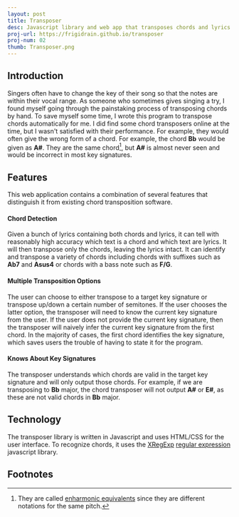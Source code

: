 ```yaml
---
layout: post
title: Transposer
desc: Javascript library and web app that transposes chords and lyrics.
proj-url: https://frigidrain.github.io/transposer
proj-num: 02
thumb: Transposer.png
---
```


## Introduction

Singers often have to change the key of their song so that the notes are within their vocal range. As someone who sometimes gives singing a try, I found myself going through the painstaking process of transposing chords by hand. To save myself some time, I wrote this program to transpose chords automatically for me. I did find some chord transposers online at the time, but I wasn't satisfied with their performance. For example, they would often give the wrong form of a chord. For example, the chord **Bb** would be given as **A#**. They are the same chord[^1], but **A#** is almost never seen and would be incorrect in most key signatures.

## Features

This web application contains a combination of several features that distinguish it from existing chord transposition software.

#### Chord Detection

Given a bunch of lyrics containing both chords and lyrics, it can tell with reasonably high accuracy which text is a chord and which text are lyrics. It will then transpose only the chords, leaving the lyrics intact. It can identify and transpose a variety of chords including chords with suffixes such as **Ab7** and **Asus4** or chords with a bass note such as **F/G**.

#### Multiple Transposition Options

The user can choose to either transpose to a target key signature or transpose up/down a certain number of semitones. If the user chooses the latter option, the transposer will need to know the current key signature from the user. If the user does not provide the current key signature, then the transposer will naively infer the current key signature from the first chord. In the majority of cases, the first chord identifies the key signature, which saves users the trouble of having to state it for the program.

#### Knows About Key Signatures

The transposer understands which chords are valid in the target key signature and will only output those chords. For example, if we are transposing to **Bb** major, the chord transposer will not output **A#** or **E#**, as these are not valid chords in **Bb** major.

## Technology

The transposer library is written in Javascript and uses HTML/CSS for the user interface. To recognize chords, it uses the [XRegExp](http://xregexp.com/) [regular expression](https://en.wikipedia.org/wiki/Regular_expression) javascript library.

## Footnotes

[^1]:They are called [enharmonic equivalents](https://en.wikipedia.org/wiki/Enharmonic) since they are different notations for the same pitch.
